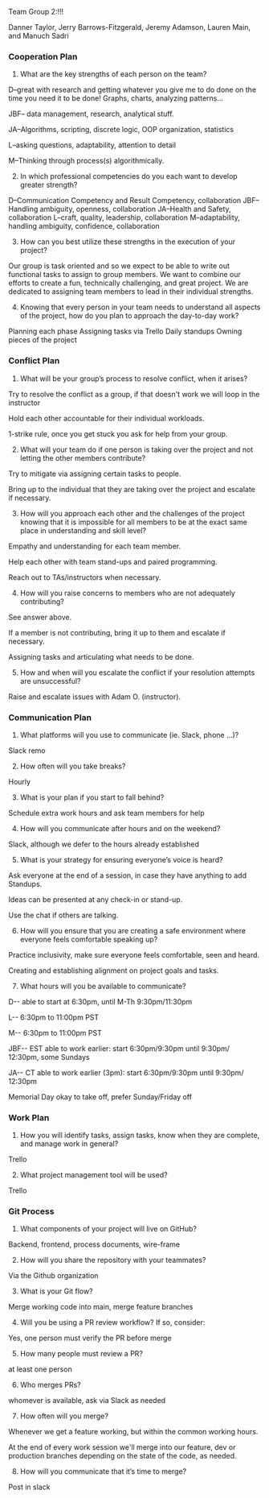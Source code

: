 
Team Group 2:!!!

Danner Taylor, Jerry Barrows-Fitzgerald, Jeremy Adamson, Lauren Main, and Manuch Sadri

### Cooperation Plan

1. What are the key strengths of each person on the team?

D–great with research and getting whatever you give me to do done on the time you need it to be done! Graphs, charts, analyzing patterns…

JBF– data management, research, analytical stuff.

JA–Algorithms, scripting, discrete logic, OOP organization, statistics

L–asking questions, adaptability, attention to detail

M–Thinking through process(s) algorithmically.


2. In which professional competencies do you each want to develop greater strength?

D–Communication Competency and Result Competency, collaboration
JBF–Handling ambiguity, openness, collaboration
JA–Health and Safety, collaboration
L–craft, quality, leadership, collaboration
M–adaptability, handling ambiguity, confidence, collaboration

3. How can you best utilize these strengths in the execution of your project?

Our group is task oriented and so we expect to be able to write out functional tasks to assign to group members. We want to combine our efforts to create a fun, technically challenging, and great project. We are dedicated to assigning team members to lead in their individual strengths.


4. Knowing that every person in your team needs to understand all aspects of the project, how do you plan to approach the day-to-day work?


Planning each phase
Assigning tasks via Trello
Daily standups
Owning pieces of the project


### Conflict Plan


1. What will be your group’s process to resolve conflict, when it arises?

Try to resolve the conflict as a group, if that doesn't work we will loop in the instructor

Hold each other accountable for their individual workloads. 

1-strike rule, once  you get stuck you ask for help from your group.  


2. What will your team do if one person is taking over the project and not letting the other members contribute?

Try to mitigate via assigning certain tasks to people. 

Bring up to the individual that they are taking over the project and escalate if necessary. 


3. How will you approach each other and the challenges of the project knowing that it is impossible for all members to be at the exact same place in understanding and skill level?

Empathy and understanding for each team member. 

Help each other with team stand-ups and paired programming. 

Reach out to TAs/instructors when necessary.


4. How will you raise concerns to members who are not adequately contributing?

See answer above. 

If a member is not contributing, bring it up to them and escalate if necessary. 

Assigning tasks and articulating what needs to be done. 


5. How and when will you escalate the conflict if your resolution attempts are unsuccessful?

Raise and escalate issues with Adam O. (instructor).


### Communication Plan

1. What platforms will you use to communicate (ie. Slack, phone …)?

Slack remo


2. How often will you take breaks?

Hourly

3. What is your plan if you start to fall behind?

Schedule extra work hours and ask team members for help

4. How will you communicate after hours and on the weekend?

Slack, although we defer to the hours already established

5. What is your strategy for ensuring everyone’s voice is heard?

Ask everyone at the end of a session, in case they have anything to add Standups. 

Ideas can be presented at any check-in or stand-up. 

Use the chat if others are talking.

6. How will you ensure that you are creating a safe environment where everyone feels comfortable speaking up?

Practice inclusivity, make sure everyone feels comfortable, seen and heard. 

Creating and establishing alignment on project goals and tasks.

7. What hours will you be available to communicate?

D-- able to start at 6:30pm, until M-Th 9:30pm/11:30pm

L-- 6:30pm to 11:00pm PST

M-- 6:30pm to 11:00pm PST

JBF-- EST able to work earlier: start 6:30pm/9:30pm  until 9:30pm/ 12:30pm, some Sundays

JA-- CT able to work earlier (3pm): start 6:30pm/9:30pm until 9:30pm/ 12:30pm 

Memorial Day okay to take off, prefer Sunday/Friday off

### Work Plan

1. How you will identify tasks, assign tasks, know when they are complete, and manage work in general?

Trello

2. What project management tool will be used?

Trello

### Git Process

1. What components of your project will live on GitHub?

Backend, frontend, process documents, wire-frame

2. How will you share the repository with your teammates?

Via the Github organization

3. What is your Git flow?

Merge working code into main, merge feature branches

4. Will you be using a PR review workflow? If so, consider:

Yes, one person must verify the PR before merge

5. How many people must review a PR?

at least one person

6. Who merges PRs?

whomever is available, ask via Slack as needed

7. How often will you merge?

Whenever we get a feature working, but within the common working hours.

At the end of every work session we'll merge into our feature, dev or production branches depending on the state of the code, as needed. 

8. How will you communicate that it’s time to merge?

Post in slack